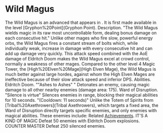 # Wild Magus

The Wild Magus is an advanced that appears in . It is first made available in the level [Gryphon%20Point](Gryphon Point).
Description.
"The Wild Magus wields magic in its raw most uncontrollable form, dealing bonus damage on each consecutive hit."
Unlike other mages who fire slow, powerful energy orbs, the Wild Magus fires a constant stream of bolts which, while individually weak, increase in damage with every consecutive hit and can add up damage very quickly. This attack speed combined with the AoE damage of Eldritch Doom makes the Wild Magus excel at crowd control, normally a weakness of other mages.
Compared to the other level 4 Magic Tower, the [High%20Elven%20Mage](High Elven Mage), the Wild Magus is much better against large hordes, against whom the High Elven Mages are ineffective because of their slow attack speed and inferior DPS.
Abilities.
Eldritch Doom.
 ""Ashes to Ashes" " 
Detonates an enemy, causing magic damage to all other nearby enemies (damage area: 175).
Ward of Disruption.
 "Silence is virtue" 
Silences enemies in range, blocking their magical abilities for 10 seconds. "(Cooldown: 11 seconds)"
Unlike the Totem of Spirits from [Tribal%20Axethrowers](Tribal Axethrowers), which targets a fixed area, the Ward of Disruption directly targets specific enemies, and only enemies with magical abilities. These enemies include:
Related [Achievements](Achievements).
IT'S A KIND OF MAGIC Defeat 50 enemies with Eldritch Doom explosions.
COUNTER MASTER Defeat 250 silenced enemies.